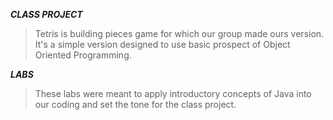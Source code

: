 ***CLASS PROJECT***

>Tetris is building pieces game for which our group made ours version. It's a simple version designed to use basic prospect of Object Oriented Programming.

***LABS***

>These labs were meant to apply introductory concepts of Java into our coding and set the tone for the class project.
